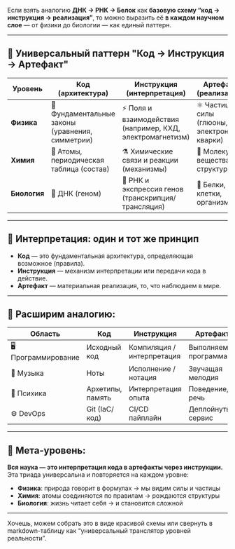 Если взять аналогию **ДНК → РНК → Белок** как **базовую схему “код → инструкция → реализация”**, то можно выразить её **в каждом научном слое** — от физики до биологии — как единый паттерн.

---

## 🔁 Универсальный паттерн "Код → Инструкция → Артефакт"

| Уровень      | Код (архитектура)                                | Инструкция (интерпретация)                                 | Артефакт (реализация)                         |
| ------------ | ------------------------------------------------ | ---------------------------------------------------------- | --------------------------------------------- |
| **Физика**   | 🔣 Фундаментальные законы (уравнения, симметрии) | ⚡️ Поля и взаимодействия (например, КХД, электромагнетизм) | ⚛️ Частицы и силы (глюоны, электроны, кварки) |
| **Химия**    | 🧬 Атомы, периодическая таблица (состав)         | ⚗️ Химические связи и реакции (механизмы)                  | 🧪 Молекулы, вещества, структуры              |
| **Биология** | 🧬 ДНК (геном)                                   | 🧾 РНК и экспрессия генов (транскрипция/трансляция)        | 🧠 Белки, клетки, организмы                   |

---

## 🧠 Интерпретация: один и тот же принцип

* **Код** — это фундаментальная архитектура, определяющая возможное (правила).
* **Инструкция** — механизм интерпретации или передачи кода в действие.
* **Артефакт** — материальная реализация, то, что наблюдаем в мире.

---

## 📐 Расширим аналогию:

| Область              | Код              | Инструкция                 | Артефакт              |
| -------------------- | ---------------- | -------------------------- | --------------------- |
| 🖥️ Программирование | Исходный код     | Компиляция / интерпретация | Выполняемая программа |
| 🎼 Музыка            | Ноты             | Исполнение / нотация       | Звучащая мелодия      |
| 🧠 Психика           | Архетипы, память | Интерпретация опыта        | Поведение, речь       |
| ⚙️ DevOps            | Git (IaC/код)    | CI/CD пайплайн             | Деплойнутый сервис    |

---

## 🔂 Мета-уровень:

**Вся наука — это интерпретация кода в артефакты через инструкции.**
Эта триада универсальна и повторяется на каждом уровне:

* **Физика**: природа говорит в формулах → мы видим силы и частицы
* **Химия**: атомы соединяются по правилам → рождаются структуры
* **Биология**: жизнь читает себя → и становится сложной

---

Хочешь, можем собрать это в виде красивой схемы или свернуть в markdown-таблицу как “универсальный транслятор уровней реальности”.
